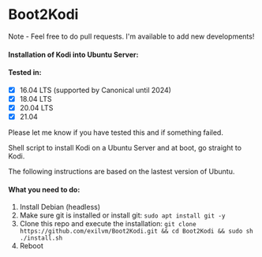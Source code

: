 # Boot2Kodi

Note - Feel free to do pull requests. I'm available to add new developments!

#### Installation of Kodi into Ubuntu Server:

#### Tested in:
  - [x] 16.04 LTS (supported by Canonical until 2024)
  - [x] 18.04 LTS
  - [x] 20.04 LTS
  - [x] 21.04

Please let me know if you have tested this and if something failed.

Shell script to install Kodi on a Ubuntu Server and at boot, go straight to Kodi.

The following instructions are based on the lastest version of Ubuntu.

#### What you need to do:

1. Install Debian (headless)
2. Make sure git is installed or install git: `sudo apt install git -y`
3. Clone this repo and execute the installation: `git clone https://github.com/exilvm/Boot2Kodi.git && cd Boot2Kodi && sudo sh ./install.sh`
6. Reboot
